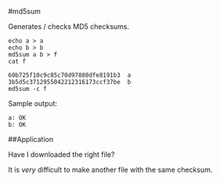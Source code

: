 #md5sum

Generates / checks MD5 checksums.

    echo a > a
    echo b > b
    md5sum a b > f
    cat f

    60b725f10c9c85c70d97880dfe8191b3  a
    3b5d5c3712955042212316173ccf37be  b
    md5sum -c f

Sample output:

    a: OK
    b: OK

##Application

Have I downloaded the right file?

It is *very* difficult to make another file with the same checksum.
